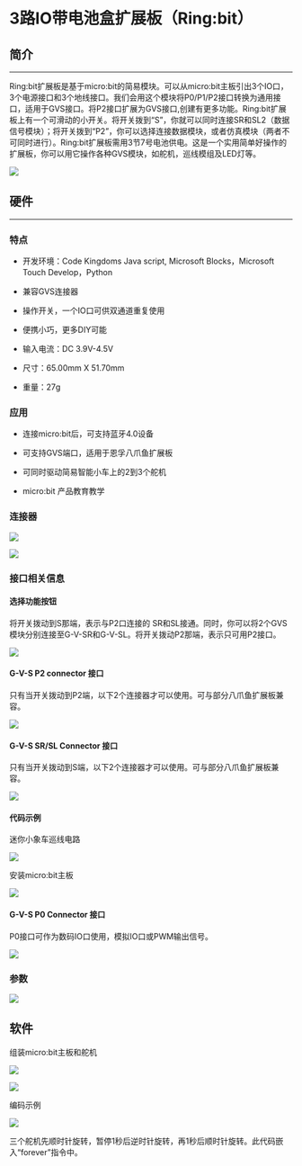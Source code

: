 # 3路IO带电池盒扩展板（Ring:bit）

## 简介
---

Ring:bit扩展板是基于micro:bit的简易模块。可以从micro:bit主板引出3个IO口，3个电源接口和3个地线接口。我们会用这个模块将P0/P1/P2接口转换为通用接口，适用于GVS接口。将P2接口扩展为GVS接口,创建有更多功能。Ring:bit扩展板上有一个可滑动的小开关。将开关拨到“S”，你就可以同时连接SR和SL2（数据信号模块）；将开关拨到“P2”，你可以选择连接数据模块，或者仿真模块（两者不可同时进行）。Ring:bit扩展板需用3节7号电池供电。这是一个实用简单好操作的扩展板，你可以用它操作各种GVS模块，如舵机，巡线模组及LED灯等。

![](./images/eEXC15e.png)

## 硬件
---

### 特点

- 开发环境：Code Kingdoms Java script, Microsoft Blocks，Microsoft Touch Develop，Python

- 兼容GVS连接器

- 操作开关，一个IO口可供双通道重复使用

- 便携小巧，更多DIY可能

- 输入电流：DC 3.9V-4.5V

- 尺寸：65.00mm X 51.70mm

- 重量：27g


### 应用

- 连接micro:bit后，可支持蓝牙4.0设备

- 可支持GVS端口，适用于恩孚八爪鱼扩展板

- 可同时驱动简易智能小车上的2到3个舵机

- micro:bit 产品教育教学


### 连接器

![](./images/MT6Y00d.png)

![](./images/mZ7nrlT.png)


### 接口相关信息

#### 选择功能按钮

将开关拨动到S那端，表示与P2口连接的 SR和SL接通。同时，你可以将2个GVS模块分别连接至G-V-SR和G-V-SL。将开关拨动P2那端，表示只可用P2接口。

![](./images/fMOf2AN.png)

#### G-V-S P2 connector 接口

只有当开关拨动到P2端，以下2个连接器才可以使用。可与部分八爪鱼扩展板兼容。

![](./images/A88Nuff.png)

#### G-V-S SR/SL Connector 接口

只有当开关拨动到S端，以下2个连接器才可以使用。可与部分八爪鱼扩展板兼容。

![](./images/4rhdleo.png)

#### 代码示例

迷你小象车巡线电路

![](./images/vglmizE.png)

安装micro:bit主板

![](./images/YVe6tRc.png)

#### G-V-S P0 Connector 接口

P0接口可作为数码IO口使用，模拟IO口或PWM输出信号。

![](./images/aBCvSfZ.png)

### 参数

![](./images/bsWtEid.png)

## 软件

组装micro:bit主板和舵机

![](./images/C250Lyj.png)

![](./images/6Cvdniy.png)

编码示例

![](./images/LPoVRtu.png)

三个舵机先顺时针旋转，暂停1秒后逆时针旋转，再1秒后顺时针旋转。此代码嵌入“forever”指令中。


